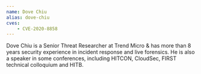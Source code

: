 ```yaml
---
name: Dove Chiu
alias: dove-chiu
cves:
    - CVE-2020-8858
---
```

Dove Chiu is a Senior Threat Researcher at Trend Micro & has more than 8 years security experience in incident response and live forensics. He is also a speaker in some conferences, including HITCON, CloudSec, FIRST technical colloquium and HITB.